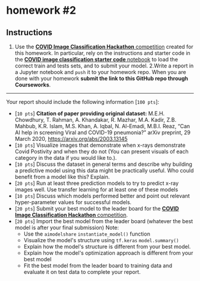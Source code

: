 # homework #2

## Instructions

1. Use the [**COVID Image Classification Hackathon** competition](https://www.modelshare.org/detail/model:1539) created for this homework. In particular, rely on the instructions and starter code in the [**COVID image classification starter code** notebook](https://www.modelshare.org/notebooks/notebook:340) to load the correct train and tests sets, and to submit your model.
2.Write a report in a Jupyter notebook and `push` it to your homework repo. When you are done with your homework **submit the link to this GitHub repo through Courseworks**.

---

Your report should include the following information [`100 pts`]:

* [`10 pts`] **Citation of paper providing original dataset:**  M.E.H. Chowdhury, T. Rahman, A. Khandakar, R. Mazhar, M.A. Kadir, Z.B. Mahbub, K.R. Islam, M.S. Khan, A. Iqbal, N. Al-Emadi, M.B.I. Reaz, “Can AI help in screening Viral and COVID-19 pneumonia?” arXiv preprint, 29 March 2020, https://arxiv.org/abs/2003.13145
* [`10 pts`] Visualize images that demonstrate when x-rays demonstrate Covid Postivity and when they do not (You can present visuals of each category in the data if you would like to.).
* [`10 pts`] Discuss the dataset in general terms and describe why building a predictive model using this data might be practically useful.  Who could benefit from a model like this? Explain.
* [`20 pts`] Run at least three prediction models to try to predict x-ray images well. Use transfer learning for at least one of these models
* [`10 pts`] Discuss which models performed better and point out relevant hyper-parameter values for successful models.
* [`20 pts`] Submit your best model to the leader board for the [**COVID Image Classification Hackathon** competition](https://www.modelshare.org/detail/model:1539).
* [`20 pts`] Import the best model from the leader board (whatever the best model is after your final submission)
Note:
	* Use the `aimodelshare` `instantiate_model()` function
	* Visualize the model's structure using `tf.keras` `model.summary()`
	* Explain how the model's structure is different from your best model.
	* Explain how the model's optimization approach is different from your best model
	* Fit the best model from the leader board to training data and evaluate it on test data to complete your report.
